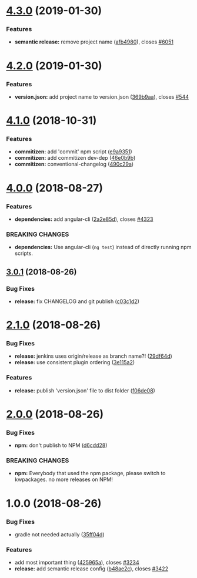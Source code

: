 # [4.3.0](https://github.com/kwsoft/sem-rel-npm/compare/v4.2.0...v4.3.0) (2019-01-30)


### Features

* **semantic release:** remove project name ([afb4980](https://github.com/kwsoft/sem-rel-npm/commit/afb4980)), closes [#6051](https://github.com/kwsoft/sem-rel-npm/issues/6051)

# [4.2.0](https://github.com/kwsoft/sem-rel-npm/compare/v4.1.0...v4.2.0) (2019-01-30)


### Features

* **version.json:** add project name to version.json ([369b9aa](https://github.com/kwsoft/sem-rel-npm/commit/369b9aa)), closes [#544](https://github.com/kwsoft/sem-rel-npm/issues/544)

# [4.1.0](https://github.com/kwsoft/sem-rel-npm/compare/v4.0.0...v4.1.0) (2018-10-31)


### Features

* **commitizen:** add 'commit' npm script ([e9a9351](https://github.com/kwsoft/sem-rel-npm/commit/e9a9351))
* **commitizen:** add commitizen dev-dep ([46e0b9b](https://github.com/kwsoft/sem-rel-npm/commit/46e0b9b))
* **commitizen:** conventional-changelog ([490c29a](https://github.com/kwsoft/sem-rel-npm/commit/490c29a))

# [4.0.0](https://github.com/kwsoft/sem-rel-npm/compare/v3.0.1...v4.0.0) (2018-08-27)


### Features

* **dependencies:** add angular-cli ([2a2e85d](https://github.com/kwsoft/sem-rel-npm/commit/2a2e85d)), closes [#4323](https://github.com/kwsoft/sem-rel-npm/issues/4323)


### BREAKING CHANGES

* **dependencies:** Use angular-cli (`ng test`) instead of directly running npm scripts.

## [3.0.1](https://github.com/kwsoft/sem-rel-npm/compare/v3.0.0...v3.0.1) (2018-08-26)


### Bug Fixes

* **release:** fix CHANGELOG and git publish ([c03c1d2](https://github.com/kwsoft/sem-rel-npm/commit/c03c1d2))

# [2.1.0](https://github.com/kwsoft/sem-rel-npm/compare/v2.0.0...v2.1.0) (2018-08-26)


### Bug Fixes

* **release:** jenkins uses origin/release as branch name?! ([29df64d](https://github.com/kwsoft/sem-rel-npm/commit/29df64d))
* **release:** use consistent plugin ordering ([3e115a2](https://github.com/kwsoft/sem-rel-npm/commit/3e115a2))


### Features

* **release:** publish 'version.json' file to dist folder ([f06de08](https://github.com/kwsoft/sem-rel-npm/commit/f06de08))

# [2.0.0](https://github.com/kwsoft/sem-rel-npm/compare/v1.0.0...v2.0.0) (2018-08-26)


### Bug Fixes

* **npm:** don't publish to NPM ([d6cdd28](https://github.com/kwsoft/sem-rel-npm/commit/d6cdd28))


### BREAKING CHANGES

* **npm:** Everybody that used the npm package, please switch to kwpackages. no more releases on NPM!

# 1.0.0 (2018-08-26)


### Bug Fixes

* gradle not needed actually ([35ff04d](https://github.com/kwsoft/sem-rel-npm/commit/35ff04d))


### Features

* add most important thing ([425965a](https://github.com/kwsoft/sem-rel-npm/commit/425965a)), closes [#3234](https://github.com/kwsoft/sem-rel-npm/issues/3234)
* **release:** add semantic release config ([b48ae2c](https://github.com/kwsoft/sem-rel-npm/commit/b48ae2c)), closes [#3422](https://github.com/kwsoft/sem-rel-npm/issues/3422)

